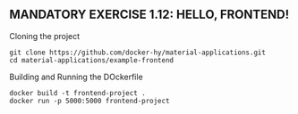 ## MANDATORY EXERCISE 1.12: HELLO, FRONTEND!
Cloning the project
```shell
git clone https://github.com/docker-hy/material-applications.git
cd material-applications/example-frontend
```
Building and Running the DOckerfile
```shell
docker build -t frontend-project . 
docker run -p 5000:5000 frontend-project
```